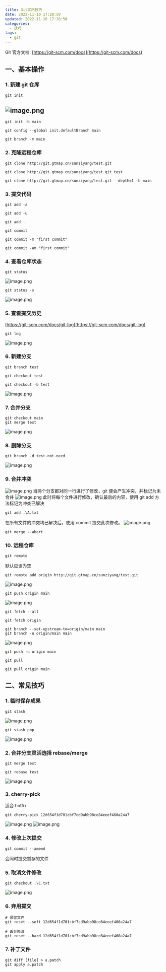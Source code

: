 ```yaml
---
title: Git实用技巧
date: 2022-11-10 17:28:50
updated: 2022-11-10 17:28:50
categories:
  - 技巧
tags:
  - git
---
```


Git 官方文档: [https://git-scm.com/docs](https://git-scm.com/docs)

<!--more-->

## 一、基本操作

### 1. 新建 git 仓库

```shell
git init
```

## ![image.png](https://cdn.nlark.com/yuque/0/2022/png/25824471/1668061621638-26d0d654-1d11-476e-ad42-779213954d3a.png#averageHue=%231a180e&clientId=ub96d4c89-475b-4&crop=0&crop=0&crop=1&crop=1&from=paste&height=255&id=uec3bb9ee&margin=%5Bobject%20Object%5D&name=image.png&originHeight=255&originWidth=753&originalType=binary&ratio=1&rotation=0&showTitle=false&size=30677&status=done&style=none&taskId=ub98bd70b-f1c4-45ec-936a-b702c9e56ac&title=&width=753)

```shell
git init -b main
```

```shell
git config --global init.defaultBranch main
```

```shell
git branch -m main
```

### 2. 克隆远程仓库

```shell
git clone http://git.gtmap.cn/sunziyang/test.git
```

```shell
git clone http://git.gtmap.cn/sunziyang/test.git test
```

```shell
git clone http://git.gtmap.cn/sunziyang/test.git --depth=1 -b main
```

### 3. 提交代码

```shell
git add -a
```

```shell
git add -u
```

```shell
git add .
```

```shell
git commit
```

```shell
git commit -m "first commit"
```

```shell
git commit -am "first commit"
```

### 4. 查看仓库状态

```shell
git status
```

![image.png](https://cdn.nlark.com/yuque/0/2022/png/25824471/1668065792022-2f10cc69-8b64-490a-873b-4490d739ac4d.png#averageHue=%23eeebe3&clientId=ub96d4c89-475b-4&crop=0&crop=0&crop=1&crop=1&from=paste&height=266&id=ubfc4c1f9&margin=%5Bobject%20Object%5D&name=image.png&originHeight=266&originWidth=514&originalType=binary&ratio=1&rotation=0&showTitle=false&size=17056&status=done&style=none&taskId=ub77e1215-ae37-4a2e-bce2-52bbf5a053c&title=&width=514)

```shell
git status -s
```

![image.png](https://cdn.nlark.com/yuque/0/2022/png/25824471/1668065823355-cc80fe1f-4c0d-458e-9caf-878aa6c4c539.png#averageHue=%23eceae1&clientId=ub96d4c89-475b-4&crop=0&crop=0&crop=1&crop=1&from=paste&height=94&id=ub93edee7&margin=%5Bobject%20Object%5D&name=image.png&originHeight=94&originWidth=306&originalType=binary&ratio=1&rotation=0&showTitle=false&size=4934&status=done&style=none&taskId=ue0520f5c-7c4b-4726-826f-4f956392cfa&title=&width=306)

### 5. 查看提交历史

[https://git-scm.com/docs/git-log](https://git-scm.com/docs/git-log)

```shell
git log
```

![image.png](https://cdn.nlark.com/yuque/0/2022/png/25824471/1668067504751-d1ca6988-90c2-4e6e-8f94-7fae64114897.png#averageHue=%23edebe2&clientId=ub96d4c89-475b-4&crop=0&crop=0&crop=1&crop=1&from=paste&height=284&id=u3e18e9e4&margin=%5Bobject%20Object%5D&name=image.png&originHeight=284&originWidth=460&originalType=binary&ratio=1&rotation=0&showTitle=false&size=18261&status=done&style=none&taskId=ucf014180-1861-44f3-852a-6ebda6ba773&title=&width=460)

### 6. 新建分支

```shell
git branch test
```

```shell
git checkout test
```

```shell
git checkout -b test
```

![image.png](https://cdn.nlark.com/yuque/0/2022/png/25824471/1668067736305-2544957f-7920-4ce9-84a9-68b15ec93403.png#averageHue=%23eae8de&clientId=ub96d4c89-475b-4&crop=0&crop=0&crop=1&crop=1&from=paste&height=67&id=u6138a8f8&margin=%5Bobject%20Object%5D&name=image.png&originHeight=67&originWidth=357&originalType=binary&ratio=1&rotation=0&showTitle=false&size=3886&status=done&style=none&taskId=u72824e74-1f6b-4987-9488-a2e658aad04&title=&width=357)

### 7. 合并分支

```shell
git checkout main
git merge test
```

![image.png](https://cdn.nlark.com/yuque/0/2022/png/25824471/1668067797343-5d90568f-e122-4eb7-90ff-2ad1cfae876c.png#averageHue=%23ebe8df&clientId=ub96d4c89-475b-4&crop=0&crop=0&crop=1&crop=1&from=paste&height=169&id=u269b62da&margin=%5Bobject%20Object%5D&name=image.png&originHeight=169&originWidth=333&originalType=binary&ratio=1&rotation=0&showTitle=false&size=9114&status=done&style=none&taskId=u90a3dc38-d1f3-4d70-acd4-1e90452beaf&title=&width=333)

### 8. 删除分支

```shell
git branch -d test-not-need
```

![image.png](https://cdn.nlark.com/yuque/0/2022/png/25824471/1668067838780-f1b53130-bb07-4b12-9aad-9b770b0de605.png#averageHue=%23e9e6dc&clientId=ub96d4c89-475b-4&crop=0&crop=0&crop=1&crop=1&from=paste&height=62&id=u2370f562&margin=%5Bobject%20Object%5D&name=image.png&originHeight=62&originWidth=380&originalType=binary&ratio=1&rotation=0&showTitle=false&size=4233&status=done&style=none&taskId=ub35df9b2-5298-4a87-98aa-2e74d4bbb9b&title=&width=380)

### 9. 合并冲突

![image.png](https://cdn.nlark.com/yuque/0/2022/png/25824471/1668067914592-6e0fddf1-9985-426d-ae5b-aed6cbe18cd7.png#averageHue=%23ece9e0&clientId=ub96d4c89-475b-4&crop=0&crop=0&crop=1&crop=1&from=paste&height=103&id=u20f88793&margin=%5Bobject%20Object%5D&name=image.png&originHeight=103&originWidth=499&originalType=binary&ratio=1&rotation=0&showTitle=false&size=7865&status=done&style=none&taskId=ucebc667b-79bb-4312-8ee8-254cd38c9e1&title=&width=499)
当两个分支都对同一行进行了修改，git 便会产生冲突，并标记为未合并
![image.png](https://cdn.nlark.com/yuque/0/2022/png/25824471/1668067991503-6e70f673-53ff-4128-ae69-a0bdf5bbfdf9.png#averageHue=%23edece4&clientId=ub96d4c89-475b-4&crop=0&crop=0&crop=1&crop=1&from=paste&height=222&id=u4ee59a0c&margin=%5Bobject%20Object%5D&name=image.png&originHeight=222&originWidth=646&originalType=binary&ratio=1&rotation=0&showTitle=false&size=10709&status=done&style=none&taskId=u4c7ea403-ed55-41a3-b0b1-4fc2e4c111e&title=&width=646)
此时将每个文件进行修改，确认最后的内容，使用 git add 方法标记为冲突已解决

```shell
git add .\A.txt
```

在所有文件的冲突均已解决后，使用 commit 提交此次修改。
![image.png](https://cdn.nlark.com/yuque/0/2022/png/25824471/1668069129425-5e01c21f-729f-46a1-adfb-54124e62e2f0.png#averageHue=%23f4f0f0&clientId=ub96d4c89-475b-4&crop=0&crop=0&crop=1&crop=1&from=paste&height=231&id=u0a104ab9&margin=%5Bobject%20Object%5D&name=image.png&originHeight=231&originWidth=217&originalType=binary&ratio=1&rotation=0&showTitle=false&size=5265&status=done&style=none&taskId=uf34e2edc-1b3c-4171-a0b7-1415373ec8d&title=&width=217)

```shell
git merge --abort
```

### 10. 远程仓库

```shell
git remote
```

默认应该为空

```shell
git remote add origin http://git.gtmap.cn/sunziyang/test.git
```

![image.png](https://cdn.nlark.com/yuque/0/2022/png/25824471/1668068523745-63687201-d938-4494-befb-57cca24fecfa.png#averageHue=%23ece9e0&clientId=ub96d4c89-475b-4&crop=0&crop=0&crop=1&crop=1&from=paste&height=74&id=uc779cfc8&margin=%5Bobject%20Object%5D&name=image.png&originHeight=74&originWidth=615&originalType=binary&ratio=1&rotation=0&showTitle=false&size=6674&status=done&style=none&taskId=u31dc2c1c-a0e6-4bc9-8ea0-1c7704aa632&title=&width=615)

```shell
git push origin main
```

![image.png](https://cdn.nlark.com/yuque/0/2022/png/25824471/1668068742518-da3e5415-4ecf-4585-95a1-21883204aaff.png#averageHue=%23ebe8de&clientId=ub96d4c89-475b-4&crop=0&crop=0&crop=1&crop=1&from=paste&height=159&id=ua8990786&margin=%5Bobject%20Object%5D&name=image.png&originHeight=159&originWidth=462&originalType=binary&ratio=1&rotation=0&showTitle=false&size=10110&status=done&style=none&taskId=ufe9f12fb-96ed-4a25-b4b5-e9a760df4ef&title=&width=462)

```shell
git fetch --all
```

```shell
git fetch origin
```

```shell
git branch --set-upstream-to=origin/main main
git branch -u origin/main main
```

![image.png](https://cdn.nlark.com/yuque/0/2022/png/25824471/1668068938744-515203f8-4a6f-43e7-bbc0-522e22a1226e.png#averageHue=%23ebe7de&clientId=ub96d4c89-475b-4&crop=0&crop=0&crop=1&crop=1&from=paste&height=63&id=u6c235234&margin=%5Bobject%20Object%5D&name=image.png&originHeight=63&originWidth=425&originalType=binary&ratio=1&rotation=0&showTitle=false&size=4153&status=done&style=none&taskId=uf9fe9258-ee38-49f8-b351-99cbff36d71&title=&width=425)

```shell
git push -u origin main
```

```shell
git pull
```

```shell
git pull origin main
```

## 二、常见技巧

### 1. 临时保存成果

```shell
git stash
```

![image.png](https://cdn.nlark.com/yuque/0/2022/png/25824471/1668069378275-7d9723e8-f968-45a1-a935-2f7540fb323e.png#averageHue=%23eceae1&clientId=ub96d4c89-475b-4&crop=0&crop=0&crop=1&crop=1&from=paste&height=322&id=ub9527e34&margin=%5Bobject%20Object%5D&name=image.png&originHeight=322&originWidth=519&originalType=binary&ratio=1&rotation=0&showTitle=false&size=23325&status=done&style=none&taskId=u0a78b019-d61d-447c-ad99-b92b7162850&title=&width=519)

```shell
git stash pop
```

![image.png](https://cdn.nlark.com/yuque/0/2022/png/25824471/1668069487321-01f9baf6-a5e2-4229-aad7-c4239fd249be.png#averageHue=%23eceae1&clientId=ub96d4c89-475b-4&crop=0&crop=0&crop=1&crop=1&from=paste&height=388&id=ua7cbc212&margin=%5Bobject%20Object%5D&name=image.png&originHeight=388&originWidth=525&originalType=binary&ratio=1&rotation=0&showTitle=false&size=28749&status=done&style=none&taskId=udadaa4f7-105b-41e0-b8a7-476e313c817&title=&width=525)

### 2. 合并分支灵活选择 rebase/merge

```shell
git merge test
```

```shell
git rebase test
```

![image.png](https://cdn.nlark.com/yuque/0/2022/png/25824471/1668070029923-03a6023a-f289-4a7f-8d97-287b5481d0d5.png#averageHue=%23f7f6f6&clientId=ub96d4c89-475b-4&crop=0&crop=0&crop=1&crop=1&from=paste&height=403&id=u5f38a90d&margin=%5Bobject%20Object%5D&name=image.png&originHeight=403&originWidth=424&originalType=binary&ratio=1&rotation=0&showTitle=false&size=17070&status=done&style=none&taskId=u6606d6f5-faf6-4398-803d-abf982ae461&title=&width=424)

### 3. cherry-pick

适合 hotfix

```shell
git cherry-pick 12d654f1d701cbf7cd9abb98ce84eeef460a24a7
```

![image.png](https://cdn.nlark.com/yuque/0/2022/png/25824471/1668070259530-0a9f15b2-6f04-4efc-9178-87b71593348d.png#averageHue=%23ece9e0&clientId=ub96d4c89-475b-4&crop=0&crop=0&crop=1&crop=1&from=paste&height=74&id=u95fa0050&margin=%5Bobject%20Object%5D&name=image.png&originHeight=74&originWidth=623&originalType=binary&ratio=1&rotation=0&showTitle=false&size=7688&status=done&style=none&taskId=u55f4075a-f7f1-4101-af2e-b2c9c8e3278&title=&width=623)
![image.png](https://cdn.nlark.com/yuque/0/2022/png/25824471/1668070287061-158eab00-07ce-4b3a-986b-82138a35f0d7.png#averageHue=%23f9f8f8&clientId=ub96d4c89-475b-4&crop=0&crop=0&crop=1&crop=1&from=paste&height=446&id=u041c3d65&margin=%5Bobject%20Object%5D&name=image.png&originHeight=446&originWidth=444&originalType=binary&ratio=1&rotation=0&showTitle=false&size=19422&status=done&style=none&taskId=u66e44180-6621-42e8-bc9e-6962a82f6a8&title=&width=444)

### 4. 修改上次提交

```shell
git commit --amend
```

会同时提交暂存的文件

### 5. 取消文件修改

```shell
git checkout .\C.txt
```

![image.png](https://cdn.nlark.com/yuque/0/2022/png/25824471/1668070393228-757e4a56-6231-42dc-853d-a125b8c72cf3.png#averageHue=%23e9e6dc&clientId=ub96d4c89-475b-4&crop=0&crop=0&crop=1&crop=1&from=paste&height=54&id=ufb48917e&margin=%5Bobject%20Object%5D&name=image.png&originHeight=54&originWidth=364&originalType=binary&ratio=1&rotation=0&showTitle=false&size=3939&status=done&style=none&taskId=u97acef27-eb9d-4b80-a14e-1e74f9c8462&title=&width=364)

### 6. 弃用提交

```shell
# 保留文件
git reset --soft 12d654f1d701cbf7cd9abb98ce84eeef460a24a7

# 丢弃修改
git reset --hard 12d654f1d701cbf7cd9abb98ce84eeef460a24a7
```

### 7. 补丁文件

```shell
git diff [file] > a.patch
git apply a.patch
```
